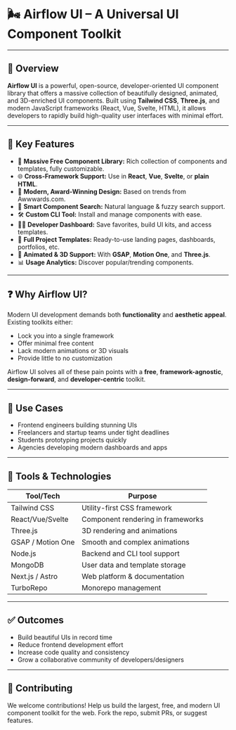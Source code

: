 # 🌬️ Airflow UI – A Universal UI Component Toolkit
---

## 📌 Overview

**Airflow UI** is a powerful, open-source, developer-oriented UI component library that offers a massive collection of beautifully designed, animated, and 3D-enriched UI components. Built using **Tailwind CSS**, **Three.js**, and modern JavaScript frameworks (React, Vue, Svelte, HTML), it allows developers to rapidly build high-quality user interfaces with minimal effort.

---

## 🎯 Key Features

- 🧩 **Massive Free Component Library:** Rich collection of components and templates, fully customizable.
- 🌐 **Cross-Framework Support:** Use in **React**, **Vue**, **Svelte**, or **plain HTML**.
- 🎨 **Modern, Award-Winning Design:** Based on trends from Awwwards.com.
- 🧠 **Smart Component Search:** Natural language & fuzzy search support.
- 🛠️ **Custom CLI Tool:** Install and manage components with ease.
- 🧑‍💻 **Developer Dashboard:** Save favorites, build UI kits, and access templates.
- 🧾 **Full Project Templates:** Ready-to-use landing pages, dashboards, portfolios, etc.
- 🎥 **Animated & 3D Support:** With **GSAP**, **Motion One**, and **Three.js**.
- 📊 **Usage Analytics:** Discover popular/trending components.

---

## ❓ Why Airflow UI?

Modern UI development demands both **functionality** and **aesthetic appeal**. Existing toolkits either:
- Lock you into a single framework
- Offer minimal free content
- Lack modern animations or 3D visuals
- Provide little to no customization

Airflow UI solves all of these pain points with a **free**, **framework-agnostic**, **design-forward**, and **developer-centric** toolkit.

---

## 🚀 Use Cases

- Frontend engineers building stunning UIs
- Freelancers and startup teams under tight deadlines
- Students prototyping projects quickly
- Agencies developing modern dashboards and apps

---

## 🔧 Tools & Technologies

| Tool/Tech       | Purpose                            |
|----------------|-------------------------------------|
| Tailwind CSS    | Utility-first CSS framework         |
| React/Vue/Svelte| Component rendering in frameworks   |
| Three.js        | 3D rendering and animations         |
| GSAP / Motion One | Smooth and complex animations     |
| Node.js         | Backend and CLI tool support        |
| MongoDB         | User data and template storage      |
| Next.js / Astro | Web platform & documentation        |
| TurboRepo       | Monorepo management                 |

---

## ✅ Outcomes

- Build beautiful UIs in record time
- Reduce frontend development effort
- Increase code quality and consistency
- Grow a collaborative community of developers/designers

---

## 🤝 Contributing

We welcome contributions! Help us build the largest, free, and modern UI component toolkit for the web. Fork the repo, submit PRs, or suggest features.

